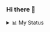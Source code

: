 ### Hi there 👋

<details><summary>📊 My Status</summary><div align="center"><img src="https://github-readme-stats.vercel.app/api/top-langs/?username=FBIKdot&show_icons=true&theme=dark&layout=compact"alt="Most Used Languages"/></div><div align="center"><a href="https://github.com/anuraghazra/github-readme-stats"><img src="https://github-readme-stats.vercel.app/api?username=FBIKdot&show_icons=true&theme=dark"alt="GitHub Stats"/></a></div><div align="center"></div><div align="center"><img src="https://count.getloli.com/get/@FBIK."alt="Profile Views"/></div></details>
